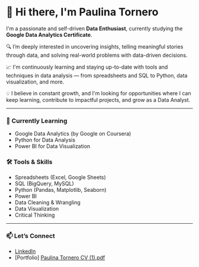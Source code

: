 # 👋 Hi there, I'm Paulina Tornero

I'm a passionate and self-driven **Data Enthusiast**, currently studying the **Google Data Analytics Certificate**.

🔍 I’m deeply interested in uncovering insights, telling meaningful stories through data, and solving real-world problems with data-driven decisions.

📈 I'm continuously learning and staying up-to-date with tools and techniques in data analysis — from spreadsheets and SQL to Python, data visualization, and more.

💡 I believe in constant growth, and I'm looking for opportunities where I can keep learning, contribute to impactful projects, and grow as a Data Analyst.

---

### 🌱 Currently Learning
- Google Data Analytics (by Google on Coursera)
- Python for Data Analysis
- Power BI for Data Visualization

### 🛠️ Tools & Skills
- Spreadsheets (Excel, Google Sheets)
- SQL (BigQuery, MySQL)
- Python (Pandas, Matplotlib, Seaborn)
- Power BI
- Data Cleaning & Wrangling
- Data Visualization
- Critical Thinking

---

### 📫 Let’s Connect
- [LinkedIn](www.linkedin.com/in/paulina-tornero-322b3b33b)  
- [Portfolio] [Paulina Tornero CV (1).pdf](https://github.com/user-attachments/files/20545105/Paulina.Tornero.CV.1.pdf)
  



